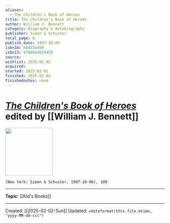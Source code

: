 ```yaml
---
aliases:
  - The Children's Book of Heroes
title: The Children's Book of Heroes
author: William J. Bennett
category: Biography & Autobiography
publisher: Simon & Schuster
total_page: 0
publish_date: 1997-10-06
isbn10: 684834456
isbn13: 9780684834450
source: 
wishlist: 2025-02-02
acquired: 
started: 2025-02-01
finished: 2025-02-02
finishednotes: none
---
```

# *[The Children's Book of Heroes]()* edited by [[William J. Bennett]]

<img src="http://books.google.com/books/content?id=MssvPAAACAAJ&printsec=frontcover&img=1&zoom=1&source=gbs_api" width=150>

`(New York: Simon & Schuster, 1997-10-06), 108`



--- 
**Topic**: [[Kid's Books]]


---
Created: [[2025-02-02-Sun]]
Updated: `=dateformat(this.file.mtime, "yyyy-MM-dd-ccc")`